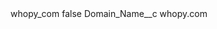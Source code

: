 <?xml version="1.0" encoding="UTF-8"?>
<CustomMetadata xmlns="http://soap.sforce.com/2006/04/metadata" xmlns:xsi="http://www.w3.org/2001/XMLSchema-instance" xmlns:xsd="http://www.w3.org/2001/XMLSchema">
    <label>whopy_com</label>
    <protected>false</protected>
    <values>
        <field>Domain_Name__c</field>
        <value xsi:type="xsd:string">whopy.com</value>
    </values>
</CustomMetadata>

